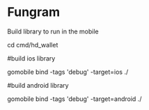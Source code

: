 # Fungram

Build library to run in the mobile


cd cmd/hd_wallet


#build ios library

gomobile bind -tags 'debug' -target=ios ./

#build android library

gomobile bind -tags 'debug' -target=android ./
